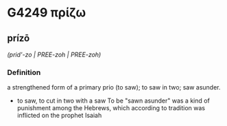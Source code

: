# G4249 πρίζω

## prízō

_(prid'-zo | PREE-zoh | PREE-zoh)_

### Definition

a strengthened form of a primary prio (to saw); to saw in two; saw asunder.

- to saw, to cut in two with a saw To be &quot;sawn asunder&quot; was a kind of punishment among the Hebrews, which according to tradition was inflicted on the prophet Isaiah

